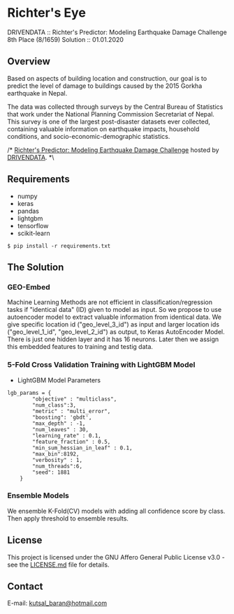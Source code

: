 # Richter's Eye
 DRIVENDATA :: Richter's Predictor: Modeling Earthquake Damage Challenge 8th Place (8/1659) Solution :: 01.01.2020

## Overview 
  Based on aspects of building location and construction, our goal is to predict the level of damage to buildings caused by the 2015 Gorkha earthquake in Nepal.

  The data was collected through surveys by the Central Bureau of Statistics that work under the National Planning Commission Secretariat of Nepal. This survey is one of the largest post-disaster datasets ever collected, containing valuable information on earthquake impacts, household conditions, and socio-economic-demographic statistics.

/* <a href="https://www.drivendata.org/competitions/57/nepal-earthquake/" target="_blank">Richter's Predictor: Modeling Earthquake Damage Challenge</a> hosted by <a href="https://www.drivendata.org/" target="_blank">DRIVENDATA</a>. *\ 

## Requirements
- numpy 
- keras 
- pandas
- lightgbm
- tensorflow
- scikit-learn

```
$ pip install -r requirements.txt
```

## The Solution 

### GEO-Embed
Machine Learning Methods are not efficient in classification/regression tasks if "identical data" (ID) given to model as input. So we propose to use autoencoder model to extract valuable information from identical data. We give specific location id ("geo_level_3_id") as input and larger location ids ("geo_level_1_id", "geo_level_2_id") as output, to Keras AutoEncoder Model. There is just one hidden layer and it has 16 neurons. Later then we assign this embedded features to training and testig data.

### 5-Fold Cross Validation Training with LightGBM Model
- LightGBM Model Parameters
```
lgb_params = {
        "objective" : "multiclass",
        "num_class":3,
        "metric" : "multi_error",
        "boosting": 'gbdt',
        "max_depth" : -1,
        "num_leaves" : 30,
        "learning_rate" : 0.1,
        "feature_fraction" : 0.5,
        "min_sum_hessian_in_leaf" : 0.1,
        "max_bin":8192,
        "verbosity" : 1,
        "num_threads":6,
        "seed": 1881
    }
```
### Ensemble Models
We ensemble K-Fold(CV) models with adding all confidence score by class. Then apply threshold to ensemble results.

## License 
This project is licensed under the GNU Affero General Public License v3.0 - see the <a href="LICENSE.md">LICENSE.md</a> file for details.

## Contact
E-mail: kutsal_baran@hotmail.com
